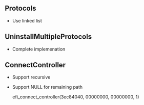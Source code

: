 
Protocols
---------

* Use linked list

UninstallMultipleProtocols
--------------------------

* Complete implemenation

ConnectController
-----------------

* Support recursive
* Support NULL for remaining path 

    efi_connect_controller(3ec84040, 00000000, 00000000, 1)
